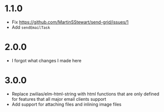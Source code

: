 # 1.1.0

- Fix https://github.com/MartinSStewart/send-grid/issues/1
- Add `sendEmailTask`

# 2.0.0

- I forgot what changes I made here

# 3.0.0

- Replace zwilias/elm-html-string with html functions that are only defined for features that all major email clients support
- Add support for attaching files and inlining image files
